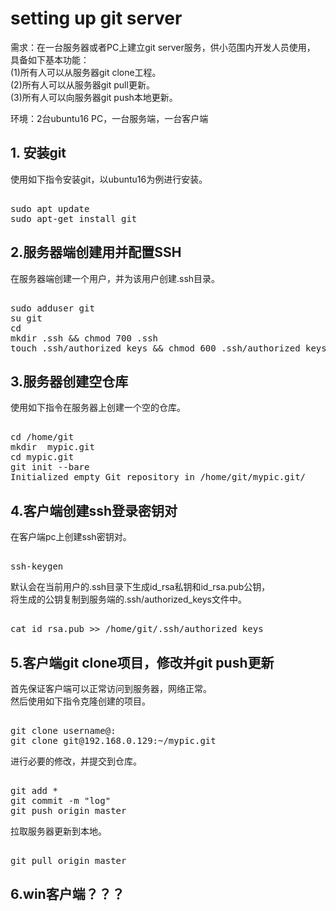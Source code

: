# setting up git server    
    
需求：在一台服务器或者PC上建立git server服务，供小范围内开发人员使用，    
具备如下基本功能：    
(1)所有人可以从服务器git clone工程。    
(2)所有人可以从服务器git pull更新。    
(3)所有人可以向服务器git push本地更新。    
    
环境：2台ubuntu16 PC，一台服务端，一台客户端    
    
## 1. 安装git    
使用如下指令安装git，以ubuntu16为例进行安装。    
<pre>    
sudo apt update    
sudo apt-get install git    
</pre>    
    
## 2.服务器端创建用并配置SSH    
在服务器端创建一个用户，并为该用户创建.ssh目录。    
<pre>    
sudo adduser git    
su git    
cd    
mkdir .ssh && chmod 700 .ssh    
touch .ssh/authorized_keys && chmod 600 .ssh/authorized_keys    
</pre>    
    
## 3.服务器创建空仓库    
使用如下指令在服务器上创建一个空的仓库。    
<pre>    
cd /home/git    
mkdir  mypic.git    
cd mypic.git    
git init --bare    
Initialized empty Git repository in /home/git/mypic.git/    
</pre>    
    
## 4.客户端创建ssh登录密钥对    
在客户端pc上创建ssh密钥对。    
<pre>    
ssh-keygen    
</pre>    
默认会在当前用户的.ssh目录下生成id_rsa私钥和id_rsa.pub公钥，    
将生成的公钥复制到服务端的.ssh/authorized_keys文件中。    
<pre>    
cat id_rsa.pub >> /home/git/.ssh/authorized_keys    
</pre>    
    
## 5.客户端git clone项目，修改并git push更新    
首先保证客户端可以正常访问到服务器，网络正常。    
然后使用如下指令克隆创建的项目。    
<pre>    
git clone username@<ip>:<dir+pro_name>    
git clone git@192.168.0.129:~/mypic.git    
</pre>    
进行必要的修改，并提交到仓库。    
<pre>    
git add *    
git commit -m "log"    
git push origin master    
</pre>    
拉取服务器更新到本地。  
<pre>  
git pull origin master  
</pre>  

## 6.win客户端？？？
